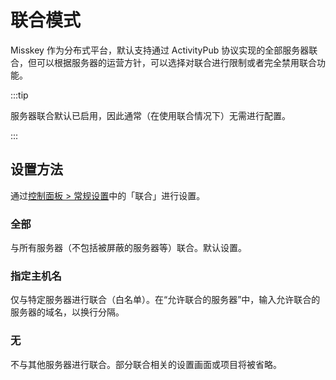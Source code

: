 # 联合模式

Misskey 作为分布式平台，默认支持通过 ActivityPub 协议实现的全部服务器联合，但可以根据服务器的运营方针，可以选择对联合进行限制或者完全禁用联合功能。

:::tip

服务器联合默认已启用，因此通常（在使用联合情况下）无需进行配置。

:::

## 设置方法

通过[控制面板 > 常规设置](x-mi-web://admin/settings)中的「联合」进行设置。

### 全部

与所有服务器（不包括被屏蔽的服务器等）联合。默认设置。

### 指定主机名

仅与特定服务器进行联合（白名单）。在“允许联合的服务器”中，输入允许联合的服务器的域名，以换行分隔。

### 无

不与其他服务器进行联合。部分联合相关的设置画面或项目将被省略。
